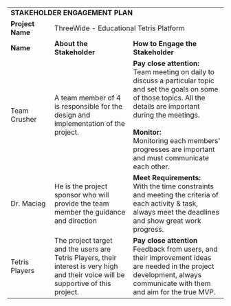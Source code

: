 <table>
<colgroup>
<col style="width: 20%" />
<col style="width: 36%" />
<col style="width: 43%" />
</colgroup>
<tbody>
<tr class="odd">
<td colspan="3"><strong>STAKEHOLDER ENGAGEMENT PLAN</strong></td>
</tr>
<tr class="even">
<td><strong>Project Name</strong></td>
<td colspan="2">ThreeWide - Educational Tetris Platform</td>
</tr>
<tr class="odd">
<td><strong>Name</strong></td>
<td><strong>About the Stakeholder</strong></td>
<td><strong>How to Engage the Stakeholder</strong></td>
</tr>

<tr class="even">
<td>Team Crusher</td>
<td>A team member of 4 is responsible for the design and implementation of the project. </td> 
<td><strong>Pay close attention:</strong> <br>
Team meeting on daily to discuss a particular topic and set the goals on some of those topics. All the details are important during the meetings. <br><br>
<strong>Monitor:</strong><br>
Monitoring each members' progresses are important and must communicate each other.</td>
</tr>

<tr class="odd">
<td>Dr. Maciag</td>
<td>He is the project sponsor who will provide the team member the guidance and direction</td>
<td><strong>Meet Requirements:</strong> <br>
With the time constraints and meeting the criteria of each activity & task, always meet the deadlines and show great work progress. </td>
</tr>

<tr class="even">
<td>Tetris Players</td>
<td>The project target and the users are Tetris Players, their interest is very high and their voice will be supportive of this project. </td>
<td><strong>Pay close attention</strong> <br>
Feedback from users, and their improvement ideas are needed in the project development, always communicate with them and aim for the true MVP. </td>
</tr>

</tbody>
</table>
